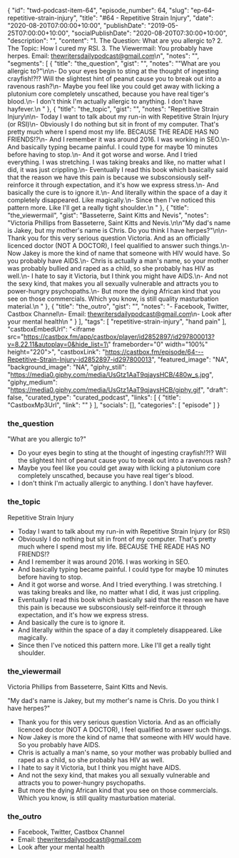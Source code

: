 {
	"id": "twd-podcast-item-64",
	"episode_number": 64,
	"slug": "ep-64-repetitive-strain-injury",
	"title": "#64 - Repetitive Strain Injury",
	"date": "2020-08-20T07:00:00+10:00",
	"publishDate": "2019-05-25T07:00:00+10:00",
	"socialPublishDate": "2020-08-20T07:30:00+10:00",
	"description": "",
	"content": "1. The Question: What are you allergic to? 2. The Topic: How I cured my RSI. 3. The Viewermail: You probably have herpes. Email: thewritersdailypodcast@gmail.com\n",
	"notes": "",
	"segments": [
		{
			"title": "the_question",
			"gist": "",
			"notes": "\"What are you allergic to?\"\n\n- Do your eyes begin to sting at the thought of ingesting crayfish!?!? Will the slightest hint of peanut cause you to break out into a ravenous rash?\n- Maybe you feel like you could get away with licking a plutonium core completely unscathed, because you have real tiger's blood.\n- I don't think I'm actually allergic to anything. I don't have hayfever.\n      "
		},
		{
			"title": "the_topic",
			"gist": "",
			"notes": "Repetitive Strain Injury\n\n- Today I want to talk about my run-in with Repetitive Strain Injury (or RSI)\n- Obviously I do nothing but sit in front of my computer. That's pretty much where I spend most my life. BECAUSE THE READE HAS NO FRIENDS!?\n- And I remember it was around 2016. I was working in SEO.\n- And basically typing became painful. I could type for maybe 10 minutes before having to stop.\n- And it got worse and worse. And I tried everything. I was stretching. I was taking breaks and like, no matter what I did, it was just crippling.\n- Eventually I read this book which basically said that the reason we have this pain is because we subsconsiously self-reinforce it through expectation, and it's how we express stress.\n- And basically the cure is to ignore it.\n- And literally within the space of a day it completely disappeared. Like magically.\n- Since then I've noticed this pattern more. Like I'll  get a really tight shoulder.\n      "
		},
		{
			"title": "the_viewermail",
			"gist": "Basseterre, Saint Kitts and Nevis",
			"notes": "Victoria Phillips from Basseterre, Saint Kitts and Nevis.\n\n\"My dad's name is Jakey, but my mother's name is Chris. Do you think I have herpes?\"\n\n- Thank you for this very serious question Victoria. And as an officially licenced doctor (NOT A DOCTOR), I feel qualified to answer such things.\n- Now Jakey is more the kind of name that someone with HIV would have. So you probably have AIDS.\n- Chris is actually a man's name, so your mother was probably bullied and raped as a child, so she probably has HIV as well.\n- I hate to say it Victoria, but I think you might have AIDS.\n- And not the sexy kind, that makes you all sexually vulnerable and attracts you to power-hungry psychopaths.\n- But more the dying African kind that you see on those commercials. Which you know, is still quality masturbation material.\n      "
		},
		{
			"title": "the_outro",
			"gist": "",
			"notes": "- Facebook, Twitter, Castbox Channel\n- Email: thewritersdailypodcast@gmail.com\n- Look after your mental health\n      "
		}
	],
	"tags": [
		"repetitive-strain-injury",
		"hand pain"
	],
	"castboxEmbedUrl": "<iframe src=\"https://castbox.fm/app/castbox/player/id2852897/id297800013?v=8.22.11&autoplay=0&hide_list=1\" frameborder=\"0\" width=\"100%\" height=\"220\"></iframe>",
	"castboxLink": "https://castbox.fm/episode/64---Repetitive-Strain-Injury-id2852897-id297800013",
	"featured_image": "NA",
	"background_image": "NA",
	"giphy_still": "https://media0.giphy.com/media/UsGtz1AaT9qjaysHCB/480w_s.jpg",
	"giphy_medium": "https://media0.giphy.com/media/UsGtz1AaT9qjaysHCB/giphy.gif",
	"draft": false,
	"curated_type": "curated_podcast",
	"links": [
		{
			"title": "CastboxMp3Url",
			"link": ""
		}
	],
	"socials": [],
	"categories": [
		"episode"
	]
}

### the_question

"What are you allergic to?"

- Do your eyes begin to sting at the thought of ingesting crayfish!?!? Will the slightest hint of peanut cause you to break out into a ravenous rash?
- Maybe you feel like you could get away with licking a plutonium core completely unscathed, because you have real tiger's blood.
- I don't think I'm actually allergic to anything. I don't have hayfever.
      
### the_topic

Repetitive Strain Injury

- Today I want to talk about my run-in with Repetitive Strain Injury (or RSI)
- Obviously I do nothing but sit in front of my computer. That's pretty much where I spend most my life. BECAUSE THE READE HAS NO FRIENDS!?
- And I remember it was around 2016. I was working in SEO.
- And basically typing became painful. I could type for maybe 10 minutes before having to stop.
- And it got worse and worse. And I tried everything. I was stretching. I was taking breaks and like, no matter what I did, it was just crippling.
- Eventually I read this book which basically said that the reason we have this pain is because we subsconsiously self-reinforce it through expectation, and it's how we express stress.
- And basically the cure is to ignore it.
- And literally within the space of a day it completely disappeared. Like magically.
- Since then I've noticed this pattern more. Like I'll  get a really tight shoulder.
      
### the_viewermail

Victoria Phillips from Basseterre, Saint Kitts and Nevis.

"My dad's name is Jakey, but my mother's name is Chris. Do you think I have herpes?"

- Thank you for this very serious question Victoria. And as an officially licenced doctor (NOT A DOCTOR), I feel qualified to answer such things.
- Now Jakey is more the kind of name that someone with HIV would have. So you probably have AIDS.
- Chris is actually a man's name, so your mother was probably bullied and raped as a child, so she probably has HIV as well.
- I hate to say it Victoria, but I think you might have AIDS.
- And not the sexy kind, that makes you all sexually vulnerable and attracts you to power-hungry psychopaths.
- But more the dying African kind that you see on those commercials. Which you know, is still quality masturbation material.
      
### the_outro

- Facebook, Twitter, Castbox Channel
- Email: thewritersdailypodcast@gmail.com
- Look after your mental health
      
